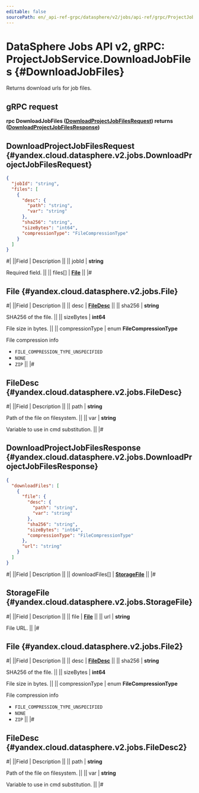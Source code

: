 ```yaml
---
editable: false
sourcePath: en/_api-ref-grpc/datasphere/v2/jobs/api-ref/grpc/ProjectJob/downloadJobFiles.md
---
```


# DataSphere Jobs API v2, gRPC: ProjectJobService.DownloadJobFiles {#DownloadJobFiles}

Returns download urls for job files.

## gRPC request

**rpc DownloadJobFiles ([DownloadProjectJobFilesRequest](#yandex.cloud.datasphere.v2.jobs.DownloadProjectJobFilesRequest)) returns ([DownloadProjectJobFilesResponse](#yandex.cloud.datasphere.v2.jobs.DownloadProjectJobFilesResponse))**

## DownloadProjectJobFilesRequest {#yandex.cloud.datasphere.v2.jobs.DownloadProjectJobFilesRequest}

```json
{
  "jobId": "string",
  "files": [
    {
      "desc": {
        "path": "string",
        "var": "string"
      },
      "sha256": "string",
      "sizeBytes": "int64",
      "compressionType": "FileCompressionType"
    }
  ]
}
```

#|
||Field | Description ||
|| jobId | **string**

Required field.  ||
|| files[] | **[File](#yandex.cloud.datasphere.v2.jobs.File)** ||
|#

## File {#yandex.cloud.datasphere.v2.jobs.File}

#|
||Field | Description ||
|| desc | **[FileDesc](#yandex.cloud.datasphere.v2.jobs.FileDesc)** ||
|| sha256 | **string**

SHA256 of the file. ||
|| sizeBytes | **int64**

File size in bytes. ||
|| compressionType | enum **FileCompressionType**

File compression info

- `FILE_COMPRESSION_TYPE_UNSPECIFIED`
- `NONE`
- `ZIP` ||
|#

## FileDesc {#yandex.cloud.datasphere.v2.jobs.FileDesc}

#|
||Field | Description ||
|| path | **string**

Path of the file on filesystem. ||
|| var | **string**

Variable to use in cmd substitution. ||
|#

## DownloadProjectJobFilesResponse {#yandex.cloud.datasphere.v2.jobs.DownloadProjectJobFilesResponse}

```json
{
  "downloadFiles": [
    {
      "file": {
        "desc": {
          "path": "string",
          "var": "string"
        },
        "sha256": "string",
        "sizeBytes": "int64",
        "compressionType": "FileCompressionType"
      },
      "url": "string"
    }
  ]
}
```

#|
||Field | Description ||
|| downloadFiles[] | **[StorageFile](#yandex.cloud.datasphere.v2.jobs.StorageFile)** ||
|#

## StorageFile {#yandex.cloud.datasphere.v2.jobs.StorageFile}

#|
||Field | Description ||
|| file | **[File](#yandex.cloud.datasphere.v2.jobs.File2)** ||
|| url | **string**

File URL. ||
|#

## File {#yandex.cloud.datasphere.v2.jobs.File2}

#|
||Field | Description ||
|| desc | **[FileDesc](#yandex.cloud.datasphere.v2.jobs.FileDesc2)** ||
|| sha256 | **string**

SHA256 of the file. ||
|| sizeBytes | **int64**

File size in bytes. ||
|| compressionType | enum **FileCompressionType**

File compression info

- `FILE_COMPRESSION_TYPE_UNSPECIFIED`
- `NONE`
- `ZIP` ||
|#

## FileDesc {#yandex.cloud.datasphere.v2.jobs.FileDesc2}

#|
||Field | Description ||
|| path | **string**

Path of the file on filesystem. ||
|| var | **string**

Variable to use in cmd substitution. ||
|#